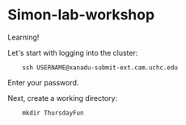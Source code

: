 # Simon-lab-workshop
Learning! 


Let's start with logging into the cluster: 
```
    ssh USERNAME@xanadu-submit-ext.cam.uchc.edu
```

Enter your password. 

Next, create a working directory:
```
    mkdir ThursdayFun
```
